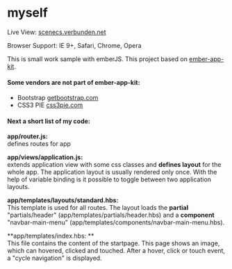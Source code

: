 myself
======

Live View: [scenecs.verbunden.net](http://scenecs.verbunden.net)

Browser Support: IE 9+, Safari, Chrome, Opera

This is small work sample with emberJS. This project based on [ember-app-kit](https://github.com/stefanpenner/ember-app-kit).

#### Some vendors are not part of ember-app-kit:

* Bootstrap [getbootstrap.com](http://getbootstrap.com)
* CSS3 PIE [css3pie.com](http://css3pie.com)

#### Next a short list of my code:

**app/router.js:**   
defines routes for app

**app/views/application.js:**   
extends application view with some css classes and **defines layout** for the whole app. The application layout is usually rendered only once. With the help of variable binding is it possible to toggle between two application layouts.

**app/templates/layouts/standard.hbs:**   
This template is used for all routes. The layout loads the **partial** "partials/header" (app/templates/partials/header.hbs) and a **component** "navbar-main-menu" (app/templates/components/navbar-main-menu.hbs).

**app/templates/index.hbs: **   
This file contains the content of the startpage. This page shows an image, which can hovered, clicked and touched. After a hover, click or touch event, a "cycle navigation" is displayed. 